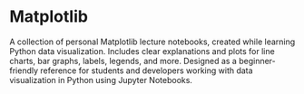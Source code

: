 # Matplotlib
A collection of personal Matplotlib lecture notebooks, created while learning Python data visualization. Includes clear explanations and plots for line charts, bar graphs, labels, legends, and more. Designed as a beginner-friendly reference for students and developers working with data visualization in Python using Jupyter Notebooks.
